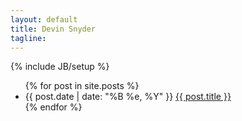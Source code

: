 ```yaml
---
layout: default
title: Devin Snyder
tagline:
---
```

{% include JB/setup %}
<section class="content">
  <ul class="listing">
    {% for post in site.posts %}
    <li>
      <span>{{ post.date | date: "%B %e, %Y" }}</span> <a href="{{ post.url }}">{{ post.title }}</a>
    </li>
    {% endfor %}
  </ul>
</section>
